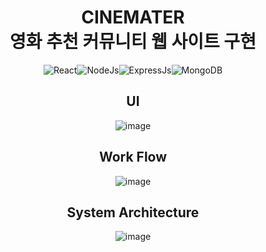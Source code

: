 <div align="center">
<h1>
CINEMATER </br>
영화 추천 커뮤니티 웹 사이트 구현
</h1>

<img alt="React" src ="https://img.shields.io/badge/React-61DAFB.svg?&style=for-the-badge&logo=React&logoColor=white"/><img alt="NodeJs" src="https://img.shields.io/badge/Node.js-339933?style=for-the-badge&logo=Node.js&logoColor=white"/><img alt="ExpressJs" src="https://img.shields.io/badge/Express.js-A8B9CC?style=for-the-badge&logo=Node.js&logoColor=white"/><img alt="MongoDB" src="https://img.shields.io/badge/MongoDB-47A248?style=for-the-badge&logo=MongoDB&logoColor=white"/>


## UI
![image](https://user-images.githubusercontent.com/11794584/187943991-d4ada81d-81df-49fd-8ef3-886278cefffb.png)

## Work Flow
![image](https://user-images.githubusercontent.com/11794584/187943870-ba00dd91-cc0a-4bb9-8d12-36752a416300.png)

## System Architecture
![image](https://user-images.githubusercontent.com/11794584/187944097-9140e1b6-8b9c-4307-b615-da9b3d1c45a2.png)
</div>
